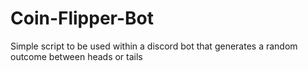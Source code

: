 # Coin-Flipper-Bot
Simple script to be used within a discord bot that generates a random outcome between heads or tails
